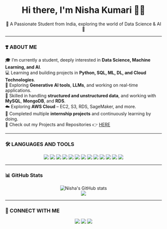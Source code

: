 <h1 align="center">Hi there, I'm Nisha Kumari 👩‍💻</h1>

<p align="center">
  🚩 A Passionate Student from India, exploring the world of Data Science & AI 🚩  
</p>

---

### ❣️ ABOUT ME

🎓 I’m currently a student, deeply interested in **Data Science, Machine Learning, and AI**.  
💻 Learning and building projects in **Python, SQL, ML, DL, and Cloud Technologies**.  
🤖 Exploring **Generative AI tools**, **LLMs**, and working on real-time applications.  
🧠 Skilled in handling **structured and unstructured data**, and working with **MySQL**, **MongoDB**, and **RDS**.  
☁️ Exploring **AWS Cloud** – EC2, S3, RDS, SageMaker, and more.  
📘 Completed multiple **internship projects** and continuously learning by doing.  
📂 Check out my Projects and Repositories 👉 [HERE](https://github.com/NishaKumari21)

---

### 🛠 LANGUAGES AND TOOLS

<p align="center">
  <img src="https://img.shields.io/badge/Python-3670A0?style=for-the-badge&logo=python&logoColor=ffdd54"/>
  <img src="https://img.shields.io/badge/C-00599C?style=for-the-badge&logo=c&logoColor=white"/>
  <img src="https://img.shields.io/badge/C++-00599C?style=for-the-badge&logo=cplusplus&logoColor=white"/>
  <img src="https://img.shields.io/badge/MySQL-00000F?style=for-the-badge&logo=mysql&logoColor=white"/>
  <img src="https://img.shields.io/badge/MongoDB-47A248?style=for-the-badge&logo=mongodb&logoColor=white"/>
  <img src="https://img.shields.io/badge/Linux-FCC624?style=for-the-badge&logo=linux&logoColor=black"/>
  <img src="https://img.shields.io/badge/Git-F05032?style=for-the-badge&logo=git&logoColor=white"/>
  <img src="https://img.shields.io/badge/AWS-232F3E?style=for-the-badge&logo=amazon-aws&logoColor=white"/>
  <img src="https://img.shields.io/badge/Pandas-150458?style=for-the-badge&logo=pandas&logoColor=white"/>
  <img src="https://img.shields.io/badge/Scikit Learn-F7931E?style=for-the-badge&logo=scikit-learn&logoColor=white"/>
  <img src="https://img.shields.io/badge/TensorFlow-FF6F00?style=for-the-badge&logo=tensorflow&logoColor=white"/>
  <img src="https://img.shields.io/badge/Seaborn-1E88E5?style=for-the-badge&logo=seaborn&logoColor=white"/>
  <img src="https://img.shields.io/badge/CSS3-1572B6?style=for-the-badge&logo=css3&logoColor=white"/>
</p>

---

### 📊 GitHub Stats

<p align="center">
  <img src="https://github-readme-stats.vercel.app/api?username=NishaKumari21&show_icons=true&theme=tokyonight" alt="Nisha's GitHub stats"/>
  <br>
  <img src="https://github-readme-streak-stats.herokuapp.com/?user=NishaKumari21&theme=tokyonight"/>
</p>

---

### 🤝 CONNECT WITH ME

<p align="center">
  <a href="mailto:yourmail@gmail.com"><img src="https://img.shields.io/badge/Gmail-red?style=for-the-badge&logo=gmail&logoColor=white"/></a>
  <a href="https://www.linkedin.com/in/your-linkedin-id"><img src="https://img.shields.io/badge/LinkedIn-blue?style=for-the-badge&logo=linkedin&logoColor=white"/></a>
  <a href="https://www.instagram.com/your-instagram"><img src="https://img.shields.io/badge/Instagram-pink?style=for-the-badge&logo=instagram&logoColor=white"/></a>
</p>  

